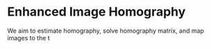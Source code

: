# Enhanced Image Homography

We aim to estimate homography, solve homography matrix, and map images to the t